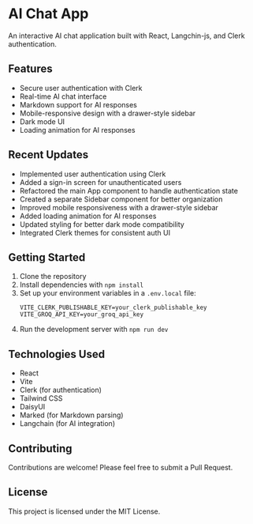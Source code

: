 # AI Chat App

An interactive AI chat application built with React, Langchin-js, and Clerk authentication.

## Features

- Secure user authentication with Clerk
- Real-time AI chat interface
- Markdown support for AI responses
- Mobile-responsive design with a drawer-style sidebar
- Dark mode UI
- Loading animation for AI responses

## Recent Updates

- Implemented user authentication using Clerk
- Added a sign-in screen for unauthenticated users
- Refactored the main App component to handle authentication state
- Created a separate Sidebar component for better organization
- Improved mobile responsiveness with a drawer-style sidebar
- Added loading animation for AI responses
- Updated styling for better dark mode compatibility
- Integrated Clerk themes for consistent auth UI

## Getting Started

1. Clone the repository
2. Install dependencies with `npm install`
3. Set up your environment variables in a `.env.local` file:
   ```
   VITE_CLERK_PUBLISHABLE_KEY=your_clerk_publishable_key
   VITE_GROQ_API_KEY=your_groq_api_key
   ```
4. Run the development server with `npm run dev`

## Technologies Used

- React
- Vite
- Clerk (for authentication)
- Tailwind CSS
- DaisyUI
- Marked (for Markdown parsing)
- Langchain (for AI integration)

## Contributing

Contributions are welcome! Please feel free to submit a Pull Request.

## License

This project is licensed under the MIT License.

